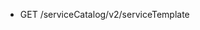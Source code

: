 <!--
    ATTENTION: This file was generated via gradle!
               Do NOT manually edit this file! Any such changes will be overwritten!
-->

* GET /serviceCatalog/v2/serviceTemplate

